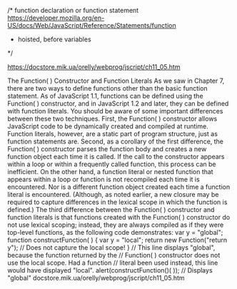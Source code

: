 /* function declaration or function statement
https://developer.mozilla.org/en-US/docs/Web/JavaScript/Reference/Statements/function

- hoisted, before variables


*/

https://docstore.mik.ua/orelly/webprog/jscript/ch11_05.htm

The Function( ) Constructor and Function Literals As we saw in Chapter 7, there are two ways to define functions other than the basic function statement. As of JavaScript 1.1, functions can be defined using the Function( ) constructor, and in JavaScript 1.2 and later, they can be defined with function literals. You should be aware of some important differences between these two techniques. First, the Function( ) constructor allows JavaScript code to be dynamically created and compiled at runtime. Function literals, however, are a static part of program structure, just as function statements are. Second, as a corollary of the first difference, the Function( ) constructor parses the function body and creates a new function object each time it is called. If the call to the constructor appears within a loop or within a frequently called function, this process can be inefficient. On the other hand, a function literal or nested function that appears within a loop or function is not recompiled each time it is encountered. Nor is a different function object created each time a function literal is encountered. (Although, as noted earlier, a new closure may be required to capture differences in the lexical scope in which the function is defined.) The third difference between the Function( ) constructor and function literals is that functions created with the Function( ) constructor do not use lexical scoping; instead, they are always compiled as if they were top-level functions, as the following code demonstrates: var y = "global"; function constructFunction( ) { var y = "local"; return new Function("return y"); // Does not capture the local scope! } // This line displays "global", because the function returned by the // Function( ) constructor does not use the local scope. Had a function // literal been used instead, this line would have displayed "local". alert(constructFunction()( )); // Displays "global" docstore.mik.ua/orelly/webprog/jscript/ch11_05.htm
